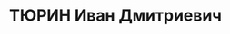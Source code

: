 ---
title: ТЮРИН Иван Дмитриевич
description: 'Род. в 1888, Саратовская губ., Аткарский уезд, русский, из рабочих.,
  обр.: низшее, член ВКП(б) 1920–1935. Проживал: Красноярский кр., Таймырский НО,
  с. Дудинка. В 1935 осужден на 3 года ссылки за участие в троцкистско-зиновьевской
  оппозиции. Рабочий на радиостанции.

  Арестован 02.08.1936. Обв. по ст. 17-58-8, 58-10 ч. 1, 58-11 УК РСФСР. Приговор:
  ВК ВС СССР, 21.04.1937 – 10 лет тюремного заключения и 5 лет лишения политических
  прав с конфискацией личного имущества.

  Реабилитирован ВК ВС СССР 28.04.1956'
---